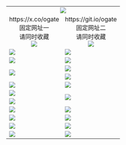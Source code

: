 ﻿<table>
  <tr><td colspan=2 align=center><img src="https://d2j2h4kwj7gajn.cloudfront.net/Up/oGate.jpg" /></td></tr>
  <tr>
    <td align=center>https://x.co/ogate<br>固定网址一<br>请同时收藏<br><img src="https://d2j2h4kwj7gajn.cloudfront.net/Up/0WMGD1.png" /></td>
    <td align=center>https://git.io/ogate<br>固定网址二<br>请同时收藏<br><img src="https://d2j2h4kwj7gajn.cloudfront.net/Up/0WMGD2.png" /></td>
  </tr>
  <tr>
    <td><a href="https://d2j2h4kwj7gajn.cloudfront.net" target="_blank"><img src="https://d2j2h4kwj7gajn.cloudfront.net/Up/0WMDT.jpg" /></a></td>
    <td><a href="https://d2j2h4kwj7gajn.cloudfront.net/oNote.aspx?id=oNote" target="_blank"><img src="https://d2j2h4kwj7gajn.cloudfront.net/Up/0WZTT.jpg" /></a></td>
  </tr>
  <tr>
    <td><a href="https://d2j2h4kwj7gajn.cloudfront.net/onUP.aspx?name=https://d3h1gdc8wi0m01.cloudfront.net/524" target="_blank"><img src="https://d2j2h4kwj7gajn.cloudfront.net/Up/0DTW.jpg"/></a></td>
    <td><a href="https://d2j2h4kwj7gajn.cloudfront.net/ogST.aspx" target="_blank"><img src="https://d2j2h4kwj7gajn.cloudfront.net/Up/ST.jpg"/></a></td>
  </tr>
  <tr>
    <td rowspan=2><a href="https://d2j2h4kwj7gajn.cloudfront.net/ogUP.aspx?name=WJ.mp4" target="_blank"><img src="https://d2j2h4kwj7gajn.cloudfront.net/Up/WJ.jpg" /></a></td>
    <td><a href="https://d2j2h4kwj7gajn.cloudfront.net/ogUP.aspx?name=DKC.mp4&count=15" target="_blank"><img src="https://d2j2h4kwj7gajn.cloudfront.net/Up/DKC.jpg" /></a></td> 
  </tr>
  <tr>
    <td><a href="https://d2j2h4kwj7gajn.cloudfront.net/ogUP.aspx?name=LRWS.mp4&count=6B:12,5A:10,5B:35,4A:14,4B:19,3A:10,3B:26,2A:16,2B:21,1A:23,1B:29" target="_blank"><img src="https://d2j2h4kwj7gajn.cloudfront.net/Up/LRWS.jpg" /></a></td>
  </tr>
  <tr>
    <td><a href="https://d2j2h4kwj7gajn.cloudfront.net/ogUP.aspx?name=3MSTT.mp4&count=17" target="_blank"><img src="https://d2j2h4kwj7gajn.cloudfront.net/Up/3MSTT.jpg" /></a></td>
    <td><a href="https://d2j2h4kwj7gajn.cloudfront.net/ogUP.aspx?name=XTFY.mp4&count=24" target="_blank"><img src="https://d2j2h4kwj7gajn.cloudfront.net/Up/XTFY.jpg" /></a></td>
  </tr>
  <tr>
    <td><a href="https://d2j2h4kwj7gajn.cloudfront.net/ogUP.aspx?name=JQR.mp4&count=2" target="_blank"><img src="https://d2j2h4kwj7gajn.cloudfront.net/Up/JQR.jpg" /></a></td>   
    <td rowspan=2><a href="https://d2j2h4kwj7gajn.cloudfront.net/ogUP.aspx?name=JP.mp4&count=9" target="_blank"><img src="https://d2j2h4kwj7gajn.cloudfront.net/Up/JP.jpg" /></td>
  </tr>
  <tr>
    <td><a href="https://d2j2h4kwj7gajn.cloudfront.net/ogUP.aspx?name=CYKJ.mp4" target="_blank"><img src="https://d2j2h4kwj7gajn.cloudfront.net/Up/CYKJ.jpg" /></a></td>
  </tr>
  <tr>
    <td><a href="https://d2j2h4kwj7gajn.cloudfront.net/ogUP.aspx?name=4SZG.mp4&count=05:15,04:20&current=05:13" target="_blank"><img src="https://d2j2h4kwj7gajn.cloudfront.net/Up/4SZG0.jpg" /></a></td>
    <td><a href="https://d2j2h4kwj7gajn.cloudfront.net/ogUP.aspx?name=4SDJ.mp4&count=05:38,04:52&current=05:37" target="_blank"><img src="https://d2j2h4kwj7gajn.cloudfront.net/Up/4SDJ0.jpg" /></a></td>
  </tr>
  <tr>
    <td><a href="https://d2j2h4kwj7gajn.cloudfront.net/ogUP.aspx?name=FG.zip" target="_blank"><img src="https://d2j2h4kwj7gajn.cloudfront.net/Up/FG.jpg" /></a></td>
    <td><a href="https://d2j2h4kwj7gajn.cloudfront.net/ogUP.aspx?name=FGA.apk" target="_blank"><img src="https://d2j2h4kwj7gajn.cloudfront.net/Up/FGA.jpg" /></a></td>
  </tr>
  <tr>
    <td><a href="https://d2j2h4kwj7gajn.cloudfront.net/ogUP.aspx?name=U.zip" target="_blank"><img src="https://d2j2h4kwj7gajn.cloudfront.net/Up/U.jpg" /></a></td>
    <td><a href="https://d2j2h4kwj7gajn.cloudfront.net/ogUP.aspx?name=UA.apk" target="_blank"><img src="https://d2j2h4kwj7gajn.cloudfront.net/Up/UA.jpg" /></a></td>
  </tr>
  <tr>
    <td><a href="https://d2j2h4kwj7gajn.cloudfront.net/ogUP.aspx?name=0iPPOTV.zip" target="_blank"><img src="https://d2j2h4kwj7gajn.cloudfront.net/Up/0iPPOTV.jpg" /></a></td>
    <td><a href="https://d2j2h4kwj7gajn.cloudfront.net/ogUP.aspx?name=0iNTD.apk" target="_blank"><img src="https://d2j2h4kwj7gajn.cloudfront.net/Up/0iNTD.jpg" /></a></td>
  </tr>
</table>
